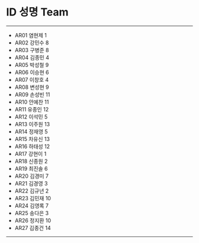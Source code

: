 # ID	성명	Team
---
- AR01	염현제	1
- AR02	강민수	8
- AR03	구병준	8
- AR04	김종민	4
- AR05	박성철	9
- AR06	이승현	6
- AR07	이창호	4
- AR08	변성현	9
- AR09	손성빈	11
- AR10	안예찬	11
- AR11	유종인	12
- AR12	이석민	5
- AR13	이주원	13
- AR14	정재영	5
- AR15	차유신	13
- AR16	하태성	12
- AR17	강현이	1
- AR18	신종원	2
- AR19	최진솔	6
- AR20	김경미	7
- AR21	김경영	3
- AR22	김규년	2
- AR23	김민재	10
- AR24	김영록	7
- AR25	송다은	3
- AR26	정지환	10
- AR27	김종건	14
---

